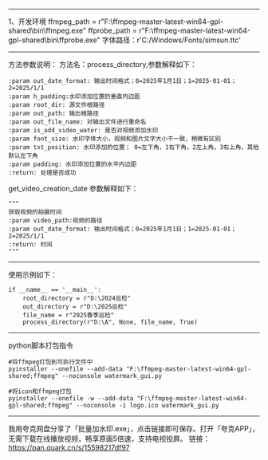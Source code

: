 --------------------------------------------------------------------------------------

1、开发环境
ffmpeg_path = r"F:\ffmpeg-master-latest-win64-gpl-shared\bin\ffmpeg.exe"
ffprobe_path = r"F:\ffmpeg-master-latest-win64-gpl-shared\bin\ffprobe.exe"
字体路径：r'C:/Windows/Fonts/simsun.ttc'

--------------------------------------------------------------------------------------

方法参数说明：
方法名：process_directory,参数解释如下：

    :param out_date_format: 输出时间格式；0=2025年1月1日；1=2025-01-01；2=2025/1/1
    :param h_padding:水印添加位置的垂直内边距
    :param root_dir: 源文件根路径
    :param out_path: 输出根路径
    :param out_file_name: 对输出文件进行重命名
    :param is_add_video_water: 是否对视频添加水印
    :param font_size: 水印字体大小，视频和图片文字大小不一致，稍微有区别
    :param txt_position: 水印添加的位置； 0=左下角，1右下角，2左上角，3右上角，其他默认左下角
    :param padding: 水印添加位置的水平内边距
    :return: 处理是否成功

get_video_creation_date 参数解释如下：

    """
    获取视频的拍摄时间
    :param video_path:视频的路径
    :param out_date_format: 输出时间格式；0=2025年1月1日；1=2025-01-01；2=2025/1/1
    :return: 时间
    """

--------------------------------------------------------------------------------------

使用示例如下：

    if __name__ == '__main__':
        root_directory = r"D:\2024巡检"
        out_directory = r"D:\2025巡检"
        file_name = r"2025春季巡检"
        process_directory(r"D:\A", None, file_name, True)

--------------------------------------------------------------------------------------
python脚本打包指令

    #将ffmpeg打包到可执行文件中
    pyinstaller --onefile --add-data "F:\ffmpeg-master-latest-win64-gpl-shared;ffmpeg" --noconsole watermark_gui.py

    #将icon和ffmpeg打包   
    pyinstaller --onefile -w --add-data "F:\ffmpeg-master-latest-win64-gpl-shared;ffmpeg" --noconsole -i logo.ico watermark_gui.py

--------------------------------------------------------------------------------------

我用夸克网盘分享了「批量加水印.exe」，点击链接即可保存。打开「夸克APP」，无需下载在线播放视频，畅享原画5倍速，支持电视投屏。
链接：https://pan.quark.cn/s/15598217df97

